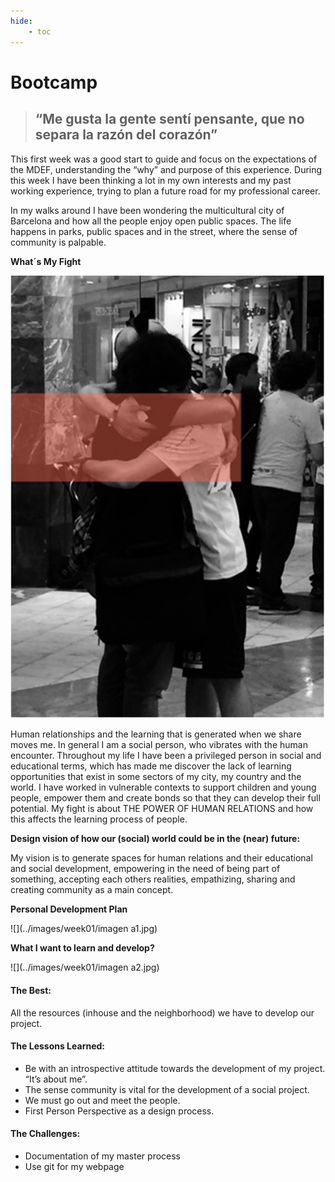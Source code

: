 ```yaml
---
hide:
    - toc
---
```


# Bootcamp

> ## “Me gusta la gente sentí pensante, que no separa la razón del corazón”

This first week was a good start to guide and focus on the expectations of the MDEF, understanding the “why” and purpose of this experience. During this week I have been thinking a lot in my own interests and my past working experience, trying to plan a future road for my professional career.

In my walks around I have been wondering the multicultural city of Barcelona and how all the people enjoy open public spaces. The life happens in parks, public spaces and in the street, where the sense of community is palpable. 
          

**What´s My Fight**

![](../images/week01/Imagen-myfight.jpg)

Human relationships and the learning that is generated when we share moves me. In general I am a social person, who vibrates with the human encounter. Throughout my life I have been a privileged person in social and educational terms, which has made me discover the lack of learning opportunities that exist in some sectors of my city, my country and the world. I have worked in vulnerable contexts to support children and young people, empower them and create bonds so that they can develop their full potential. 
My fight is about THE POWER OF HUMAN RELATIONS and how this affects the learning process of people. 

**Design vision of how our (social) world could be in the (near) future:**

My vision is to generate spaces for human relations and their educational and social development, empowering in the need of being part of something, accepting each others realities, empathizing, sharing and creating community as a main concept.


**Personal Development Plan**

![](../images/week01/imagen a1.jpg) 

**What I want to learn and develop?**

![](../images/week01/imagen a2.jpg) 


#### The Best: 
All the resources (inhouse and the neighborhood) we have to develop our project. 

#### The Lessons Learned:
-   Be with an introspective attitude towards the development of my project. “It’s about me”.
-   The sense community is vital for the development of a social project. 
-   We must go out and meet the people.
-   First Person Perspective as a design process.

#### The Challenges:
-   Documentation of my master process
-   Use git for my webpage 


